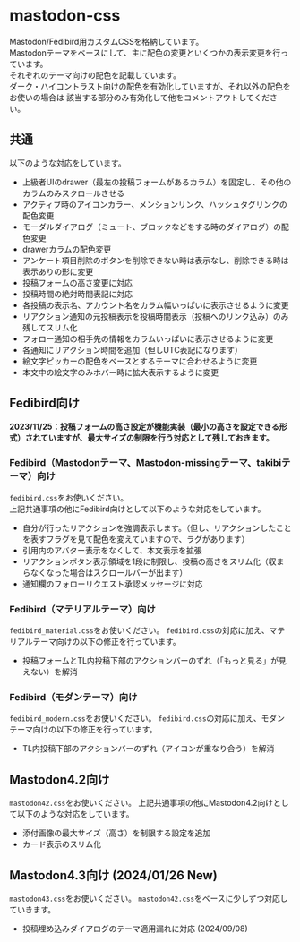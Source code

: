 # mastodon-css
Mastodon/Fedibird用カスタムCSSを格納しています。  
Mastodonテーマをベースにして、主に配色の変更といくつかの表示変更を行っています。  
それぞれのテーマ向けの配色を記載しています。  
ダーク・ハイコントラスト向けの配色を有効化していますが、それ以外の配色をお使いの場合は
該当する部分のみ有効化して他をコメントアウトしてください。

## 共通
以下のような対応をしています。

- 上級者UIのdrawer（最左の投稿フォームがあるカラム）を固定し、その他のカラムのみスクロールさせる
- アクティブ時のアイコンカラー、メンションリンク、ハッシュタグリンクの配色変更
- モーダルダイアログ（ミュート、ブロックなどをする時のダイアログ）の配色変更
- drawerカラムの配色変更
- アンケート項目削除のボタンを削除できない時は表示なし、削除できる時は表示ありの形に変更
- 投稿フォームの高さ変更に対応  
- 投稿時間の絶対時間表記に対応
- 各投稿の表示名、アカウント名をカラム幅いっぱいに表示させるように変更
- リアクション通知の元投稿表示を投稿時間表示（投稿へのリンク込み）のみ残してスリム化
- フォロー通知の相手先の情報をカラムいっぱいに表示させるように変更
- 各通知にリアクション時間を追加（但しUTC表記になります）
- 絵文字ピッカーの配色をベースとするテーマに合わせるように変更
- 本文中の絵文字のみホバー時に拡大表示するように変更

## Fedibird向け

**2023/11/25：投稿フォームの高さ設定が機能実装（最小の高さを設定できる形式）されていますが、最大サイズの制限を行う対応として残しておきます。**

### Fedibird（Mastodonテーマ、Mastodon-missingテーマ、takibiテーマ）向け
`fedibird.css`をお使いください。  
上記共通事項の他にFedibird向けとして以下のような対応をしています。

- 自分が行ったリアクションを強調表示します。（但し、リアクションしたことを表すフラグを見て配色を変えていますので、ラグがあります）
- 引用内のアバター表示をなくして、本文表示を拡張
- リアクションボタン表示領域を1段に制限し、投稿の高さをスリム化（収まらなくなった場合はスクロールバーが出ます）
- 通知欄のフォローリクエスト承認メッセージに対応

### Fedibird（マテリアルテーマ）向け
`fedibird_material.css`をお使いください。
`fedibird.css`の対応に加え、マテリアルテーマ向けの以下の修正を行っています。

- 投稿フォームとTL内投稿下部のアクションバーのずれ（「もっと見る」が見えない）を解消

### Fedibird（モダンテーマ）向け
`fedibird_modern.css`をお使いください。
`fedibird.css`の対応に加え、モダンテーマ向けの以下の修正を行っています。

- TL内投稿下部のアクションバーのずれ（アイコンが重なり合う）を解消

## Mastodon4.2向け
`mastodon42.css`をお使いください。
上記共通事項の他にMastodon4.2向けとして以下のような対応をしています。

- 添付画像の最大サイズ（高さ）を制限する設定を追加
- カード表示のスリム化

## Mastodon4.3向け (2024/01/26 New)
`mastodon43.css`をお使いください。
`mastodon42.css`をベースに少しずつ対応していきます。

- 投稿埋め込みダイアログのテーマ適用漏れに対応 (2024/09/08)
